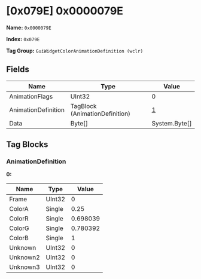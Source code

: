 # [0x079E] 0x0000079E

**Name:** ```0x0000079E```

**Index:** ```0x079E```

**Tag Group:** ```GuiWidgetColorAnimationDefinition (wclr)```

## Fields

Name	| Type	| Value
---	|---	|---	|
AnimationFlags	|UInt32	|0
AnimationDefinition	|TagBlock (AnimationDefinition)	|[1](#animationdefinition)
Data	|Byte[]	|System.Byte[]


## Tag Blocks

### AnimationDefinition

**0:**

Name	| Type	| Value
---	|---	|---	|
Frame	|UInt32	|0
ColorA	|Single	|0.25
ColorR	|Single	|0.698039
ColorG	|Single	|0.780392
ColorB	|Single	|1
Unknown	|UInt32	|0
Unknown2	|UInt32	|0
Unknown3	|UInt32	|0


